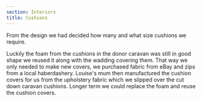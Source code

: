 ```yaml
---
section: Interiors
title: Cushions
---
```


From the design we had decided how many and what size cushions we require. 

<div class="flickrslideshow" data-ids="[6869288837, 6869288175, 6869288083, 6869288001, 13723531843]">
</div>

Luckily the foam from the cushions in the donor caravan was still in good shape we reused it along with the wadding covering them. That way we only needed to make new covers, we purchased fabric from eBay and zips from a local haberdashery. Louise's mum then manufactured the cushion covers for us from the upholstery fabric which we slipped over the cut down caravan cushions. Longer term we could replace the foam and reuse the cushion covers. 

<div class="flickrslideshow" data-ids="[908198695,909063652,1197042103,1197945504,1197095859,2452313595]">
</div>